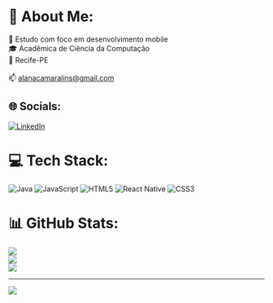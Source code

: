 
# 💫 About Me:
👾 Estudo com foco em desenvolvimento mobile<br>🎓 Acadêmica de Ciência da Computação <br>📍 Recife-PE<br> <br>📫  alanacamaralins@gmail.com<br>


## 🌐 Socials:
[![LinkedIn](https://img.shields.io/badge/LinkedIn-%230077B5.svg?logo=linkedin&logoColor=white)](https://linkedin.com/in/alanabclins) 

# 💻 Tech Stack:
![Java](https://img.shields.io/badge/java-%23ED8B00.svg?style=plastic&logo=java&logoColor=white) ![JavaScript](https://img.shields.io/badge/javascript-%23323330.svg?style=plastic&logo=javascript&logoColor=%23F7DF1E) ![HTML5](https://img.shields.io/badge/html5-%23E34F26.svg?style=plastic&logo=html5&logoColor=white) ![React Native](https://img.shields.io/badge/react_native-%2320232a.svg?style=plastic&logo=react&logoColor=%2361DAFB) ![CSS3](https://img.shields.io/badge/css3-%231572B6.svg?style=plastic&logo=css3&logoColor=white)
# 📊 GitHub Stats:
![](https://github-readme-stats.vercel.app/api?username=alanabclins&theme=blueberry&hide_border=true&include_all_commits=true&count_private=true)<br/>
![](https://github-readme-streak-stats.herokuapp.com/?user=alanabclins&theme=blueberry&hide_border=true)<br/>
![](https://github-readme-stats.vercel.app/api/top-langs/?username=alanabclins&theme=blueberry&hide_border=true&include_all_commits=true&count_private=true&layout=compact)

---
[![](https://visitcount.itsvg.in/api?id=alanabclins&icon=0&color=0)](https://visitcount.itsvg.in)

<!-- Proudly created with GPRM ( https://gprm.itsvg.in ) -->
